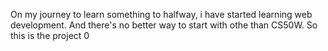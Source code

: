 On my journey to learn something to halfway, i have started learning web development. And there's no better way to start with othe than CS50W. So this is the project 0 
